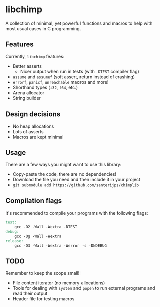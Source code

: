 # libchimp

A collection of minimal, yet powerful functions and macros to help with most usual cases in C programming.

## Features

Currently, `libchimp` features:

- Better asserts
	- Nicer output when run in tests (with `-DTEST` compiler flag)
- `assume` and `assumef` (soft assert, return instead of crashing)
- `errorf`, `panicf`, `unreachable` macros and more!
- Shorthand types (`i32`, `f64`, etc.)
- Arena allocator
- String builder

## Design decisions

- No heap allocations
- Lots of asserts
- Macros are kept minimal

## Usage

There are a few ways you might want to use this library:

- Copy-paste the code, there are no dependencies!
- Download the file you need and then include it in your project
- `git submodule add https://github.com/santerijps/chimplib`

## Compilation flags

It's recommended to compile your programs with the following flags:

```Makefile
test:
	gcc -O2 -Wall -Wextra -DTEST
debug:
	gcc -Og -Wall -Wextra
release:
	gcc -O3 -Wall -Wextra -Werror -s -DNDEBUG
```

## TODO

Remember to keep the scope small!

- File content iterator (no memory allocations)
- Tools for dealing with `system` and `popen` to run external programs and read their output
- Header file for testing macros
